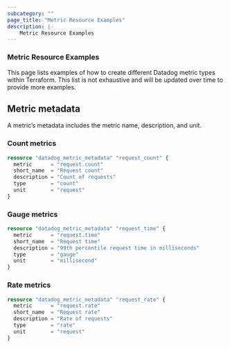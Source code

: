 ```yaml
---
subcategory: ""
page_title: "Metric Resource Examples"
description: |-
    Metric Resource Examples
---
```


### Metric Resource Examples

This page lists examples of how to create different Datadog metric types within Terraform. This list is not exhaustive and will be updated over time to provide more examples.

## Metric metadata

A metric’s metadata includes the metric name, description, and unit.

### Count metrics

```terraform
resource "datadog_metric_metadata" "request_count" {
  metric      = "request.count"
  short_name  = "Request count"
  description = "Count of requests"
  type        = "count"
  unit        = "request"
}
```

### Gauge metrics

```terraform
resource "datadog_metric_metadata" "request_time" {
  metric      = "request.time"
  short_name  = "Request time"
  description = "99th percentile request time in milliseconds"
  type        = "gauge"
  unit        = "millisecond"
}
```

### Rate metrics

```terraform
resource "datadog_metric_metadata" "request_rate" {
  metric      = "request.rate"
  short_name  = "Request rate"
  description = "Rate of requests"
  type        = "rate"
  unit        = "request"
}
```